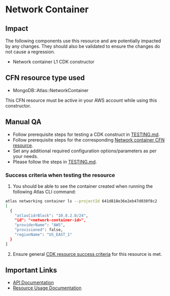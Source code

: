 # Network Container

## Impact
The following components use this resource and are potentially impacted by any changes. They should also be validated to ensure the changes do not cause a regression.
- Network container L1 CDK constructor


## CFN resource type used
- MongoDB::Atlas::NetworkContainer

This CFN resource must be active in your AWS account while using this constructor.

## Manual QA
- Follow prerequisite steps for testing a CDK construct in [TESTING.md](../../../TESTING.md).
- Follow prerequisite steps for the corresponding [Network container CFN resource](https://github.com/mongodb/mongodbatlas-cloudformation-resources/blob/master/cfn-resources/network-container/test/README.md).
- Set any additional required configuration options/parameters as per your needs.
- Please follow the steps in [TESTING.md](../../../TESTING.md).



### Success criteria when testing the resource
1. You should be able to see the container created when running the following Atlas CLI command:
```bash
atlas networking container ls --projectId 641d818e36e2eb47d038f8c2
[
  {
    "atlasCidrBlock": "10.8.2.0/24",
    "id": "<network-container-id>",
    "providerName": "AWS",
    "provisioned": false,
    "regionName": "US_EAST_1"
  }
]
```
2. Ensure general [CDK resource success criteria](../../../TESTING.md) for this resource is met.



## Important Links
- [API Documentation](https://www.mongodb.com/docs/atlas/reference/api-resources-spec/#tag/Network-Peering)
- [Resource Usage Documentation](https://www.mongodb.com/docs/atlas/reference/atlas-operator/ak8so-network-peering/)
